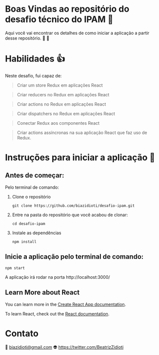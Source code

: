# Boas Vindas ao repositório do desafio técnico do IPAM :sparkler:

Aqui você vai encontrar os detalhes de como iniciar a aplicação a partir desse repositório. 🚀 :rocket: 

# Habilidades :+1:

Neste desafio, fui capaz de:

 > Criar um store Redux em aplicações React

 > Criar reducers no Redux em aplicações React

 > Criar actions no Redux em aplicações React

 > Criar dispatchers no Redux em aplicações React

 > Conectar Redux aos componentes React

 > Criar actions assíncronas na sua aplicação React que faz uso de Redux.

# Instruções para iniciar a aplicação :star2:

## Antes de começar:

Pelo terminal de comando:

1. Clone o repositório

    `git clone https://github.com/biazidioti/desafio-ipam.git`

2. Entre na pasta do repositório que você acabou de clonar:
    
    `cd desafio-ipam`

3. Instale as dependências

    `npm install`
 
## Inicie a aplicação pelo terminal de comando:

    npm start
    
  A aplicação irá rodar na porta http://localhost:3000/

## Learn More about React

You can learn more in the [Create React App documentation](https://facebook.github.io/create-react-app/docs/getting-started).

To learn React, check out the [React documentation](https://reactjs.org/).


# Contato

:email: biazidioti@gmail.com :alien:
https://twitter.com/BeatrizZidioti

